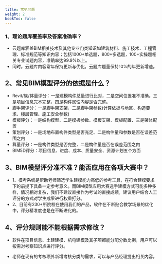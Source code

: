 ```yaml
---
title: 常见问题
weight: 2
bookToc: false
---
```


### 1、理论题库覆盖率及答案准确率？

- 云题库涵盖BIM相关技术及其他专业门类知识如建筑材料、施工技术、工程管理、标准规范等知识内容；包括1000+单选题，800+多选题，100+实操题相关专业试题内容，准确率达99.9%以上。
- 同时，云题库内容常年保持更新与优化，云题库题量保持10%的年更新增速。

## 2、常见BIM模型评分的依据是什么？

- Revit/族/体量评分：一是建模构件总量进行比对，二是空间位置准不准确，三是项目信息完不完整，四是构件属性内容是否完整。
- 脚手架评分：一是脚手架支架，二是脚手架参数(计算依据与地区、构造要求、楼层管理、施工安全参数)
- 模板评分：一是结构模型、二是模板参数、模板支架、模板配置、三是架体配置
- 策划评分：一是场地布置构件类型是否充足、二是构件量和参数是否在误差范围之内
- 算量评分：一是构件类型是否完整，二是构件量是否在误差范围之内
- BIM5D评分：项目信息、进度、成本、质量安全、资源计划五个方面

## 3、BIM模型评分准不准？能否应用在各项大赛中？

 - 1、模考系统是帮助老师筛选学生建模能力高低的参考工具，在符合建模要求下的前提下具备一定参考意义。而BIM模型应用大赛选手建模方式可能多种多样，情况相对复杂，我们不建议直接作为考试的直接成绩，建议用户结合人工评分的方式对学生成果进行权重打分。
 - 2、目前有230+所院校在使用我们的产品，软件在不断贴合教学场景的优化中，评分精准度也是在不断进化的。

## 4、评分规则能不能根据需求修改？

- 软件在项目信息、土建建模、机电建模及其子项都能分配分数比例，用户可以按需对考察知识点进行评分。

- 老师在现有的考核项外新增考核分类的需求，可以与产品经理提出相关内容。

